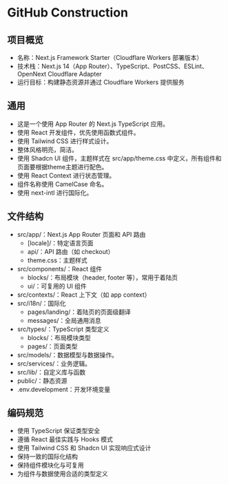 # GitHub Construction

## 项目概览
- 名称：Next.js Framework Starter（Cloudflare Workers 部署版本）
- 技术栈：Next.js 14（App Router）、TypeScript、PostCSS、ESLint、OpenNext Cloudflare Adapter
- 运行目标：构建静态资源并通过 Cloudflare Workers 提供服务

## 通用

- 这是一个使用 App Router 的 Next.js TypeScript 应用。
- 使用 React 开发组件，优先使用函数式组件。
- 使用 Tailwind CSS 进行样式设计。
- 整体风格明亮，简洁。
- 使用 Shadcn UI 组件，主题样式在 src/app/theme.css 中定义，所有组件和页面要根据theme主题进行配色。
- 使用 React Context 进行状态管理。
- 组件名称使用 CamelCase 命名。
- 使用 next-intl 进行国际化。

## 文件结构

- src/app/：Next.js App Router 页面和 API 路由
  - [locale]/：特定语言页面
  - api/：API 路由（如 checkout）
  - theme.css：主题样式
- src/components/：React 组件
  - blocks/：布局模块（header, footer 等），常用于着陆页
  - ui/：可复用的 UI 组件
- src/contexts/：React 上下文（如 app context）
- src/i18n/：国际化
  - pages/landing/：着陆页的页面级翻译
  - messages/：全局通用消息
- src/types/：TypeScript 类型定义
  - blocks/：布局模块类型
  - pages/：页面类型
- src/models/：数据模型与数据操作。
- src/services/：业务逻辑。
- src/lib/：自定义库与函数
- public/：静态资源
- .env.development：开发环境变量

## 编码规范

- 使用 TypeScript 保证类型安全
- 遵循 React 最佳实践与 Hooks 模式
- 使用 Tailwind CSS 和 Shadcn UI 实现响应式设计
- 保持一致的国际化结构
- 保持组件模块化与可复用
- 为组件与数据使用合适的类型定义
